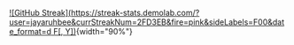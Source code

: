 [![GitHub Streak](https://streak-stats.demolab.com/?user=jayaruhbee&currStreakNum=2FD3EB&fire=pink&sideLabels=F00&date_format=d F[, Y])](https://git.io/streak-stats){width="90%"}
